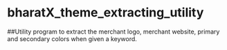 # bharatX_theme_extracting_utility

##Utility program to extract the merchant logo, merchant website, primary and secondary colors when given a keyword.


